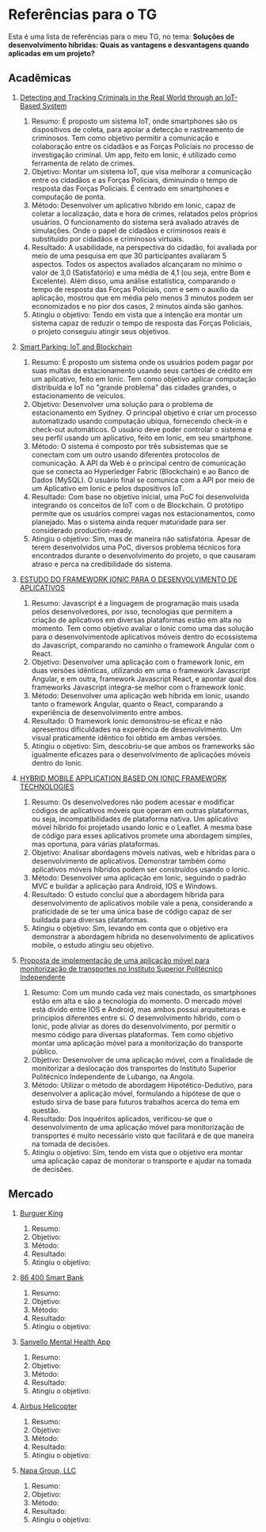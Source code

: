 # Referências para o TG

Esta é uma lista de referências para o meu TG, no tema: **Soluções de desenvolvimento híbridas: Quais as vantagens e desvantagens quando aplicadas em um projeto?**

## Acadêmicas

1. [Detecting and Tracking Criminals in the Real World through an IoT-Based System](https://www.researchgate.net/publication/342771260_Detecting_and_Tracking_Criminals_in_the_Real_World_through_an_IoT-Based_System)

    1. Resumo: É proposto um sistema IoT, onde smartphones são os dispositivos de coleta, para apoiar a detecção e rastreamento de criminosos. Tem como objetivo permitir a comunicação e colaboração entre os cidadãos e as Forças Policiais no processo de investigação criminal. Um app, feito em Ionic, é utilizado como ferramenta de relato de crimes.
    2. Objetivo: Montar um sistema IoT, que visa melhorar a comunicação entre os cidadãos e as Forças Policiais, diminuindo o tempo de resposta das Forças Policiais. É centrado em smartphones e computação de ponta.
    3. Método: Desenvolver um aplicativo híbrido em Ionic, capaz de coletar a localização, data e hora de crimes, relatados pelos próprios usuários. O funcionamento do sistema será avaliado através de simulações. Onde o papel de cidadãos e criminosos reais é substituído por cidadãos e criminosos virtuais.
    4. Resultado: A usabilidade, na perspectiva do cidadão, foi avaliada por meio de uma pesquisa em que 30 participantes avaliaram 5 aspectos. Todos os aspectos avaliados alcançaram no mínimo o valor de 3,0 (Satisfatório) e uma média de 4,1 (ou seja, entre Bom e Excelente). Além disso, uma análise estatística, comparando o tempo de resposta das Forças Policiais, com e sem o auxílio da aplicação, mostrou que em média pelo menos 3 minutos podem ser economizados e no pior dos casos, 2 minutos ainda são ganhos.
    5. Atingiu o objetivo: Tendo em vista que a intenção era montar um sistema capaz de reduzir o tempo de resposta das Forças Policiais, o projeto conseguiu atingir seus objetivos.

2. [Smart Parking: IoT and Blockchain](https://arxiv.org/pdf/1912.01697.pdf)

    1. Resumo: É proposto um sistema onde os usuários podem pagar por suas multas de estacionamento usando seus cartões de crédito em um aplicativo, feito em Ionic. Tem como objetivo aplicar computação distribuída e IoT no "grande problema" das cidades grandes, o estacionamento de veículos.
    2. Objetivo: Desenvolver uma solução para o problema de estacionamento em Sydney. O principal objetivo é criar um processo automatizado usando computação ubíqua, fornecendo check-in e check-out automáticos. O usuário deve poder controlar o sistema e seu perfil usando um aplicativo, feito em Ionic, em seu smartphone.
    3. Método: O sistema é composto por três subsistemas que se conectam com um outro usando diferentes protocolos de comunicação. A API da Web é o principal centro de comunicação que se conecta ao Hyperledger Fabric (Blockchain) e ao Banco de Dados (MySQL). O usuário final se comunica com a API por meio de um Aplicativo em Ionic e pelos dspositivos IoT.
    4. Resultado: Com base no objetivo inicial, uma PoC foi desenvolvida integrando os conceitos de IoT com o de Blockchain. O protótipo permite que os usuários comprei vagas nos estacionamentos, como planejado. Mas o sistema ainda requer maturidade para ser considerado production-ready.
    5. Atingiu o objetivo: Sim, mas de maneira não satisfatória. Apesar de terem desenvolvidos uma PoC, diversos problema técnicos fora encontrados durante o desenvolvimento do projeto, o que causaram atraso e perca na credibilidade do sistema.

3. [ESTUDO DO FRAMEWORK IONIC PARA O DESENVOLVIMENTO DE APLICATIVOS](https://painel.passofundo.ifsul.edu.br/uploads/arq/202104201556131308410706.pdf)

    1. Resumo: Javascript é a linguagem de programação mais usada pelos desenvolvedores, por isso, tecnologias que permitem a criação de aplicativos em diversas plataformas estão em alta no momento. Tem como objetivo avaliar o Ionic como uma das solução para o desenvolvimentode aplicativos móveis dentro do ecossistema do Javascript, comparando no caminho o framework Angular com o React.
    2. Objetivo: Desenvolver uma aplicação com o framework Ionic, em duas versões idênticas, utilizando em uma o framework Javascript Angular, e em outra, framework Javascript React, e apontar qual dos frameworks Javascript integra-se melhor com o framework Ionic.
    3. Método: Desenvolver uma aplicação web híbrida em Ionic, usando tanto o framework Angular, quanto o React, comparando a experiência de desenvolvimento entre ambos.
    4. Resultado: O framework Ionic demonstrou-se eficaz e não apresentou dificuldades na experência de desenvolvimento. Um visual praticamente idêntico foi obtido em ambas versões.
    5. Atingiu o objetivo: Sim, descobriu-se que ambos os frameworks são igualmente eficazes para o desenvolvimento de aplicações móveis dentro do Ionic.

4. [HYBRID MOBILE APPLICATION BASED ON IONIC FRAMEWORK TECHNOLOGIES](https://www.researchgate.net/publication/322397904_HYBRID_MOBILE_APPLICATION_BASED_ON_IONIC_FRAMEWORK_TECHNOLOGIES)

    1. Resumo: Os desenvolvedores não podem acessar e modificar códigos de aplicativos móveis que operam em outras plataformas, ou seja, incompatibilidades de plataforma nativa. Um aplicativo móvel híbrido foi projetado usando Ionic e o Leaflet. A mesma base de código para esses aplicativos promete uma abordagem simples, mas oportuna, para várias plataformas.
    2. Objetivo: Analisar abordagens móveis nativas, web e híbridas para o desenvolvimento de aplicativos. Demonstrar também como aplicativos móveis híbridos podem ser construídos usando o Ionic.
    3. Método: Desenvolver uma aplicação em Ionic, seguindo o padrão MVC e buildar a aplicação para Android, IOS e Windows.
    4. Resultado: O estudo concluí que a abordagem híbrida para desenvolvimento de aplicativos mobile vale a pena, considerando a praticidade de se ter uma única base de código capaz de ser buildada para diversas plataformas.
    5. Atingiu o objetivo: Sim, levando em conta que o objetivo era demonstrar a abordagem híbrida no desenvolvimento de aplicativos mobile, o estudo atingiu seu objetivo. 

5. [Proposta de implementação de uma aplicação móvel para monitorização de transportes no Instituto Superior Politécnico Independente](https://www.academia.edu/41362842/TCC_sobre_desenvolvimento_mobile_h%C3%ADbrido)

    1. Resumo: Com um mundo cada vez mais conectado, os smartphones estão em alta e são a tecnologia do momento. O mercado móvel está divido entre IOS e Android, mas ambos possui arquiteturas e principios diferentes entre si. O desenvolvimento híbrido, com o Ionic, pode aliviar as dores do desenvolvimento, por permitir o mesmo código para diversas plataformas. Tem como objetivo montar uma aplicação móvel para a monitorização do transporte público.
    2. Objetivo: Desenvolver de uma aplicação móvel, com a finalidade de monitorizar a deslocação dos transportes do Instituto Superior Politécnico Independente de Lubango, na Angola.
    3. Método: Utilizar o método de abordagem Hipotético-Dedutivo, para desenvolver a aplicação móvel, formulando a hipótese de que o estudo sirva de base para futuros trabalhos acerca do tema em questão.
    4. Resultado: Dos inquéritos aplicados, verificou-se que o desenvolvimento de uma aplicação móvel para monitorização de transportes é muito necessário visto que facilitará e de que maneira na tomada de decisões.
    5. Atingiu o objetivo: Sim, tendo em vista que o objetivo era montar uma aplicação capaz de monitorar o transporte e ajudar na tomada de decisões.

## Mercado

1. [Burguer King](https://ionic.io/resources/articles/burger-king-design-system)

    1. Resumo:
    2. Objetivo:
    3. Método:
    4. Resultado:
    5. Atingiu o objetivo:

2. [86 400 Smart Bank](https://ionic.io/resources/case-studies/86400)

    1. Resumo:
    2. Objetivo:
    3. Método:
    4. Resultado:
    5. Atingiu o objetivo:

3. [Sanvello Mental Health App](https://ionic.io/resources/case-studies/sanvello)

    1. Resumo:
    2. Objetivo:
    3. Método:
    4. Resultado:
    5. Atingiu o objetivo:

4. [Airbus Helicopter](https://ionic.io/resources/case-studies/airbus-helicopter)

    1. Resumo:
    2. Objetivo:
    3. Método:
    4. Resultado:
    5. Atingiu o objetivo:

5. [Napa Group, LLC](https://ionic.io/resources/case-studies/napa-group-llc)

    1. Resumo:
    2. Objetivo:
    3. Método:
    4. Resultado:
    5. Atingiu o objetivo:
